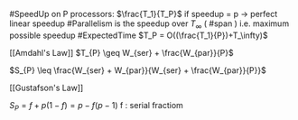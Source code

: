 #SpeedUp on P processors: $\frac{T_1}{T_P}$
if speedup = p -> perfect linear speedup
#Parallelism is the speedup over $T_\infty$ ( #span ) i.e. maximum possible speedup
#ExpectedTime
$T_P = O((\frac{T_1}{P})+T_\infty)$

[[Amdahl's Law]]
$T_{P} \geq W_{ser} + \frac{W_{par}}{P}$

$S_{P} \leq \frac{W_{ser} + W_{par}}{W_{ser} + \frac{W_{par}}{P}}$

[[Gustafson's Law]]

$S_{P} = f + p(1-f) = p - f(p-1)$
f : serial fractiom